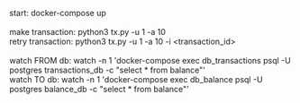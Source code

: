 start: docker-compose up<br />
<br />
make transaction: python3 tx.py -u 1 -a 10<br />
retry transaction: python3 tx.py -u 1 -a 10 -i <transaction_id><br />
<br />
watch FROM db: watch -n 1 'docker-compose exec db_transactions psql -U postgres transactions_db -c "select * from balance"'<br />
watch TO db: watch -n 1 'docker-compose exec db_balance psql -U postgres balance_db -c "select * from balance"'
